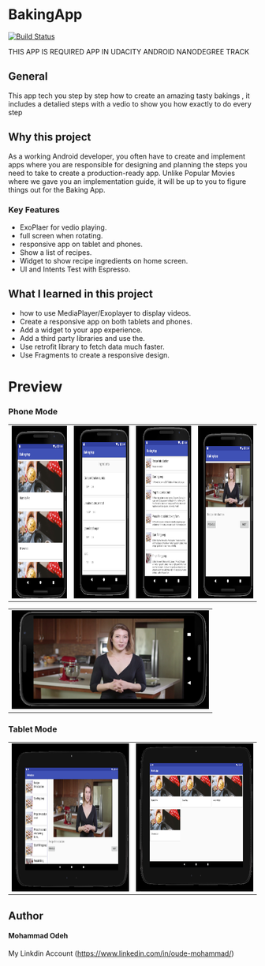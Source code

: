 # BakingApp #

[![Build Status](https://travis-ci.org/joemccann/dillinger.svg?branch=master)](https://travis-ci.org/joemccann/dillinger)

 THIS APP IS REQUIRED APP IN UDACITY ANDROID NANODEGREE TRACK  

## General
 
This app tech you step by step how to create an amazing tasty bakings , 
it includes a detalied steps with a vedio to show you how exactly to do every step 


## Why this project 

As a working Android developer, you often have to create and implement apps where you are responsible for designing and planning the steps you need to take to create a production-ready app. Unlike Popular Movies where we gave you an implementation guide, it will be up to you to figure things out for the Baking App.



### Key Features

- ExoPlaer for vedio playing. 
- full screen when rotating. 
- responsive app on tablet and phones. 
- Show a list of recipes.
- Widget to show recipe ingredients on home screen.
- UI and Intents Test with Espresso.


## What I learned in this project 

- how to use MediaPlayer/Exoplayer to display videos.
- Create a responsive app on both tablets and phones.
- Add a widget to your app experience.
- Add a third party libraries and use the.
- Use retrofit library to fetch data much faster.
- Use Fragments to create a responsive design. 





# Preview 

### Phone Mode
<table>
  <tr>
    <td><img src="https://github.com/MOOUDE/BakingApp/blob/master/images/2.png?raw=true" alt="Baking app Mohammad Odeh" width="200px" height="350px"></td>
    <td><img src="https://github.com/MOOUDE/BakingApp/blob/master/images/1.png?raw=true" alt="Baking app Mohammad Odeh" width="200px" height="350px"></td>
  <td><img src="https://github.com/MOOUDE/BakingApp/blob/master/images/3.png?raw=true" alt="Baking app Mohammad Odeh" width="200px" height="350px"></td>
  <td><img src="https://github.com/MOOUDE/BakingApp/blob/master/images/4.png?raw=true" alt="Baking app Mohammad Odeh" width="200px" height="350px"></td>  
  </tr>
  </table>
  <table margin="0 auto">
  <tr>
<td><img src="https://github.com/MOOUDE/BakingApp/blob/master/images/5.png?raw=true" alt="Baking app Mohammad Odeh" width="400px" height="200px"></td>
</tr>
</table>


### Tablet Mode
  <table margin="0 auto">
  <tr>
<td><img src="https://github.com/MOOUDE/BakingApp/blob/master/images/7.png?raw=true" alt="Baking app Mohammad Odeh" width="400px" height="300px"></td>
  <td><img src="https://github.com/MOOUDE/BakingApp/blob/master/images/8.png?raw=true" alt="Baking app Mohammad Odeh" width="400px" height="300px"></td>
</tr>
</tr>
</table>

## Author 
#### Mohammad Odeh
My Linkdin Account (https://www.linkedin.com/in/oude-mohammad/)




